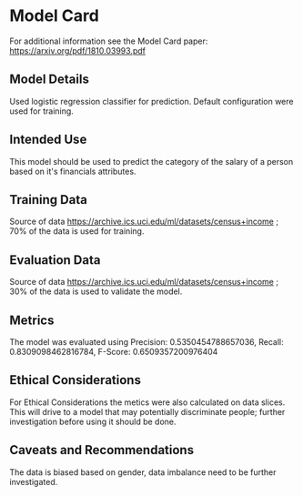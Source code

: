 # Model Card

For additional information see the Model Card paper: https://arxiv.org/pdf/1810.03993.pdf

## Model Details
Used logistic regression classifier for prediction. Default configuration were used for training.
## Intended Use
This model should be used to predict the category of the salary of a person based on it's financials attributes.
## Training Data
Source of data https://archive.ics.uci.edu/ml/datasets/census+income ; 70% of the data is used for training.
## Evaluation Data
Source of data https://archive.ics.uci.edu/ml/datasets/census+income ; 30% of the data is used to validate the model.
## Metrics
The model was evaluated using Precision: 0.5350454788657036, Recall: 0.8309098462816784, F-Score: 0.6509357200976404
## Ethical Considerations
For Ethical Considerations the metics were also calculated on data slices. This will drive to a model that may potentially discriminate people; 
further investigation before using it should be done.
## Caveats and Recommendations
The data is biased based on gender, data imbalance need to be further investigated.
